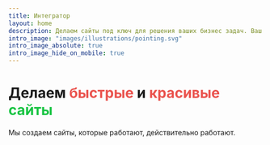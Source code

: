 ```yaml
---
title: Интегратор
layout: home
description: Делаем сайты под ключ для решения ваших бизнес задач. Ваш сайт будет быстрым, красивым и надёжным инструментом для бизнеса. 
intro_image: "images/illustrations/pointing.svg"
intro_image_absolute: true
intro_image_hide_on_mobile: true
---
```


# Делаем <span style="color:#ea524d">быстрые</span> и <span style="color:#ea524d">красивые</span> <span style="color:#19c443">сайты</span>

Мы создаем сайты, которые работают, действительно работают.
